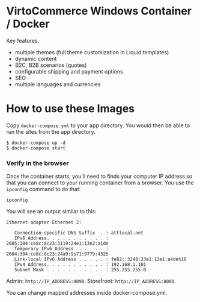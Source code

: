 # VirtoCommerce Windows Container / Docker

Key features:
* multiple themes (full theme customization in Liquid templates)
* dynamic content
* B2C, B2B scenarios (quotes)
* configurable shipping and payment options
* SEO
* multiple languages and currencies

# How to use these Images

Copy `docker-compose.yml` to your app directory. You would then be able to run the sites from the app directory.

```
$ docker-compose up -d
$ docker-compose start
```

### Verify in the browser

Once the container starts, you'll need to finds your computer IP address so that you can connect to your running container from a browser. You use the `ipconfig` command to do that:

`ipconfig`

You will see an output similar to this:

```
Ethernet adapter Ethernet 2:

   Connection-specific DNS Suffix  . : attlocal.net
   IPv6 Address. . . . . . . . . . . : 2605:304:ce8c:8c23:3119:24e1:13e2:a1de
   Temporary IPv6 Address. . . . . . : 2604:304:ce8c:8c23:24a9:9s71:9779:4325
   Link-local IPv6 Address . . . . . : fe82::3248:23e1:12e1:a4de%10
   IPv4 Address. . . . . . . . . . . : 192.168.1.101
   Subnet Mask . . . . . . . . . . . : 255.255.255.0
```

Admin: `http://IP_ADDRESS:8090`.
Storefront: `http://IP_ADDRESS:8080`.

You can change mapped addresses inside docker-compose.yml.
